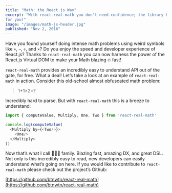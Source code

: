 ```yaml
---
title: "Math: the React.js Way"
excerpt: "With react-real-math you don't need confidence; the library handles it
for you!"
image: "/images/math-js-header.jpg"
published: "Nov 2, 2016"
---
```


Have you found yourself doing intense math problems using weird symbols like `+`,
`−`, `÷`, and `×`? Do you enjoy the speed and developer experience of React.js? Thanks
to `react-real-math` you can now harness the power of the React.js Virtual DOM to
make your Math blazing 🔥 fast!

`react-real-math` provides an incredibly easy to understand API out of the gate,
for free. What a deal! Let’s take a look at an example of `react-real-math` in
action. Consider this old-school almost obfuscated math problem:

>1+1×2=?

Incredibly hard to parse. But with `react-real-math` this is a breeze to
understand:

```js
import { computeValue, Multiply, One, Two } from 'react-real-math'

console.log(computeValue(
  <Multiply by={<Two/>}>
    <One/>
  </Multiply>
))
```

Now that’s what I call 💯💯💯 family. Blazing fast, amazing DX, and great DSL.
Not only is this incredibly easy to read, new developers can easily understand
what’s going on here. If you would like to contribute to `react-real-math` please
check out the project’s Github:

[https://github.com/btnwtn/react-real-math](https://github.com/btnwtn/react-real-math)
